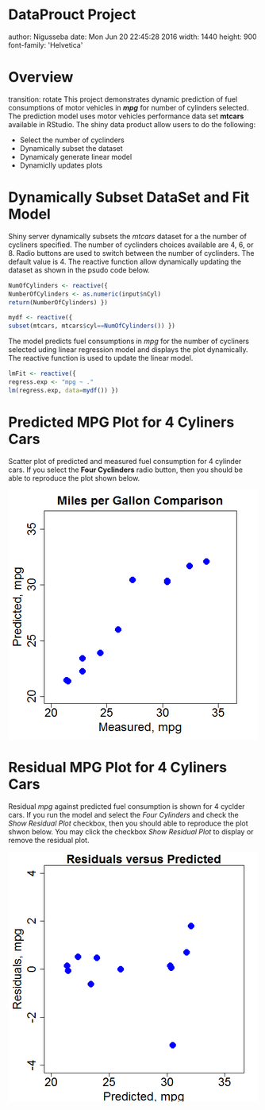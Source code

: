 DataProuct Project
========================================================
author: Nigusseba
date: Mon Jun 20 22:45:28 2016
width: 1440
height: 900
font-family: 'Helvetica'

Overview
========================================================
transition: rotate
This project demonstrates dynamic prediction of fuel consumptions of motor vehicles in ***mpg*** for number of cylinders selected. The prediction model uses motor vehicles performance data set **mtcars** available in RStudio. The shiny data product allow users to do the following:

- Select the number of cyclinders
- Dynamically subset the dataset
- Dynamicaly generate linear model
- Dynamiclly updates plots

Dynamically Subset DataSet and Fit Model
========================================================
Shiny server dynamically subsets the *mtcars* dataset for a the number of cycliners specified. The number of cyclinders choices available are 4, 6, or 8. Radio buttons are used to switch between the number of cyclinders. The default value is 4. The reactive function allow dynamically updating the dataset as shown in the psudo code below.


```r
NumOfCylinders <- reactive({
NumberOfCylinders <- as.numeric(input$nCyl)
return(NumberOfCylinders) })
```


```r
mydf <- reactive({
subset(mtcars, mtcars$cyl==NumOfCylinders()) })
```

The model predicts fuel consumptions in *mpg* for the number of cycliners selected uding linear regression model and displays the plot dynamically. The reactive function is used to update the linear model.


```r
lmFit <- reactive({
regress.exp <- "mpg ~ ."
lm(regress.exp, data=mydf()) })
```

Predicted MPG Plot for 4 Cyliners Cars
========================================================
Scatter plot of predicted and measured fuel consumption for 4 cylinder cars. If you select the **Four Cyclinders** radio button, then you should be able to reproduce the plot shown below.

<img src="DataProduct-figure/unnamed-chunk-4-1.png" title="plot of chunk unnamed-chunk-4" alt="plot of chunk unnamed-chunk-4" style="display: block; margin: auto;" />

Residual MPG Plot for 4 Cyliners Cars
===
Residual *mpg* against predicted fuel consumption is shown for 4 cyclder cars. If you run the model and select the *Four Cylinders* and check the *Show Residual Plot* checkbox, then you should able to reproduce the plot shwon below. You may click the checkbox *Show Residual Plot* to display or remove the residual plot.


<img src="DataProduct-figure/unnamed-chunk-5-1.png" title="plot of chunk unnamed-chunk-5" alt="plot of chunk unnamed-chunk-5" style="display: block; margin: auto;" />


